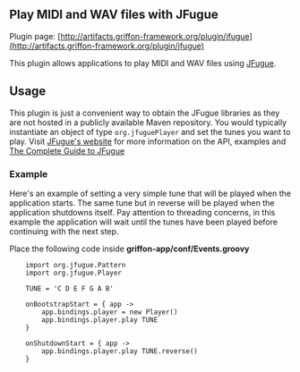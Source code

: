 
Play MIDI and WAV files with JFugue
-----------------------------------

Plugin page: [http://artifacts.griffon-framework.org/plugin/jfugue](http://artifacts.griffon-framework.org/plugin/jfugue)


This plugin allows applications to play MIDI and WAV files using [JFugue][1].

Usage
-----

This plugin is just a convenient way to obtain the JFugue libraries as they are not hosted in a publicly available Maven repository.
You would typically instantiate an object of type `org.jfuguePlayer` and set the tunes you want to play. Visit [JFugue's website][1]
for more information on the API, examples and [The Complete Guide to JFugue][2]

### Example

Here's an example of setting a very simple tune that will be played when the application starts. The same tune but in reverse will be
played when the application shutdowns itself. Pay attention to threading concerns, in this example the application will wait until
the tunes have been played before continuing with the next step.

Place the following code inside __griffon-app/conf/Events.groovy__

        import org.jfugue.Pattern
        import org.jfugue.Player

        TUNE = 'C D E F G A B'

        onBootstrapStart = { app ->
            app.bindings.player = new Player()
            app.bindings.player.play TUNE
        }

        onShutdownStart = { app ->
            app.bindings.player.play TUNE.reverse()
        }

[1]: http://www.jfugue.org/
[2]: http://www.jfugue.org/book.html

